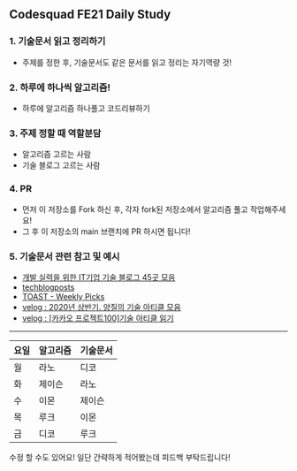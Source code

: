## Codesquad FE21 Daily Study

### **1.** 기술문서 읽고 정리하기
- 주제를 정한 후, 기술문서도 같은 문서를 읽고 정리는 자기역량 것!

### **2.** 하루에 하나씩 알고리즘!
- 하루에 알고리즘 하나풀고 코드리뷰하기

### **3.** 주제 정할 때 역할분담
- 알고리즘 고르는 사람  
- 기술 블로그 고르는 사람

### **4.** PR
- 먼저 이 저장소를 Fork 하신 후, 각자 fork된 저장소에서 알고리즘 풀고 작업해주세요!
- 그 후 이 저장소의 main 브랜치에 PR 하시면 됩니다!

### **5.** 기술문서 관련 참고 및 예시
- [개발 실력을 위한 IT기업 기술 블로그 45곳 모음](https://brunch.co.kr/@sicle-official/35)
- [techblogposts](https://techblogposts.com/)
- [TOAST - Weekly Picks](https://ui.toast.com/weekly-pick/ko)
- [velog : 2020년 상반기. 양질의 기술 아티클 모음](https://velog.io/@rkdrhksdn/2020년-상반기-양질의-기술-아티클-모음집)
- [velog : [카카오 프로젝트100]기술 아티클 읽기](https://velog.io/@yujo/kakao-project-100-it-article)

---
|요일 | 알고리즘 | 기술문서|
|----|--------|-------|
| 월 |  라노   |   디코  |
| 화 |  제이슨  |  라노   |
| 수 |   이몬  |  제이슨  |
| 목 |  루크   |   이몬   |
| 금 |  디코   |   루크   |

수정 할 수도 있어요! 일단 간략하게 적어봤는데 피드백 부탁드립니다!
